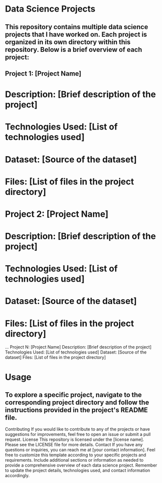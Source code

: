 # Data Science Projects

## This repository contains multiple data science projects that I have worked on. Each project is organized in its own directory within this repository. Below is a brief overview of each project:

## Project 1: [Project Name]
# Description: [Brief description of the project]
# Technologies Used: [List of technologies used]
# Dataset: [Source of the dataset]
# Files: [List of files in the project directory]
# Project 2: [Project Name]
# Description: [Brief description of the project]
# Technologies Used: [List of technologies used]
# Dataset: [Source of the dataset]
# Files: [List of files in the project directory]

...
Project N: [Project Name]
Description: [Brief description of the project]
Technologies Used: [List of technologies used]
Dataset: [Source of the dataset]
Files: [List of files in the project directory]
# Usage
## To explore a specific project, navigate to the corresponding project directory and follow the instructions provided in the project's README file.
Contributing
If you would like to contribute to any of the projects or have suggestions for improvements, feel free to open an issue or submit a pull request.
License
This repository is licensed under the [license name]. Please see the LICENSE file for more details.
Contact
If you have any questions or inquiries, you can reach me at [your contact information].
Feel free to customize this template according to your specific projects and requirements. Include additional sections or information as needed to provide a comprehensive overview of each data science project. Remember to update the project details, technologies used, and contact information accordingly.

